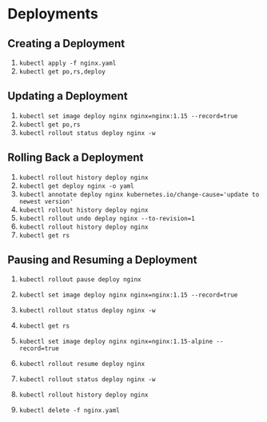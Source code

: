 # Deployments

## Creating a Deployment

1. `kubectl apply -f nginx.yaml`
2. `kubectl get po,rs,deploy`

## Updating a Deployment

1. `kubectl set image deploy nginx nginx=nginx:1.15 --record=true`
2. `kubectl get po,rs`
3. `kubectl rollout status deploy nginx -w`

## Rolling Back a Deployment

1. `kubectl rollout history deploy nginx`
2. `kubectl get deploy nginx -o yaml`
3. `kubectl annotate deploy nginx kubernetes.io/change-cause='update to newest version'`
4. `kubectl rollout history deploy nginx`
5. `kubectl rollout undo deploy nginx --to-revision=1`
6. `kubectl rollout history deploy nginx`
7. `kubectl get rs`

## Pausing and Resuming a Deployment

1. `kubectl rollout pause deploy nginx`
2. `kubectl set image deploy nginx nginx=nginx:1.15 --record=true`
3. `kubectl rollout status deploy nginx -w`
4. `kubectl get rs`
5. `kubectl set image deploy nginx nginx=nginx:1.15-alpine --record=true`
6. `kubectl rollout resume deploy nginx`
7. `kubectl rollout status deploy nginx -w`
8. `kubectl rollout history deploy nginx`

9. `kubectl delete -f nginx.yaml`
